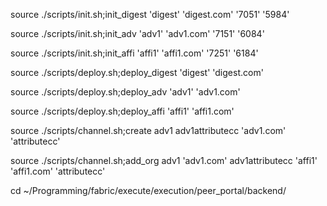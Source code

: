 source ./scripts/init.sh;init_digest 'digest' 'digest.com' '7051' '5984'

source ./scripts/init.sh;init_adv 'adv1' 'adv1.com' '7151' '6084'

source ./scripts/init.sh;init_affi 'affi1' 'affi1.com' '7251' '6184'


source ./scripts/deploy.sh;deploy_digest 'digest' 'digest.com'

source ./scripts/deploy.sh;deploy_adv 'adv1' 'adv1.com'

source ./scripts/deploy.sh;deploy_affi 'affi1' 'affi1.com'

source ./scripts/channel.sh;create adv1 adv1attributecc 'adv1.com' 'attributecc'

source ./scripts/channel.sh;add_org adv1 'adv1.com' adv1attributecc 'affi1' 'affi1.com' 'attributecc'


cd ~/Programming/fabric/execute/execution/peer_portal/backend/